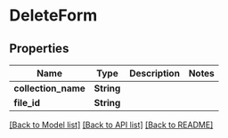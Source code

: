 # DeleteForm

## Properties

Name | Type | Description | Notes
------------ | ------------- | ------------- | -------------
**collection_name** | **String** |  | 
**file_id** | **String** |  | 

[[Back to Model list]](../README.md#documentation-for-models) [[Back to API list]](../README.md#documentation-for-api-endpoints) [[Back to README]](../README.md)


